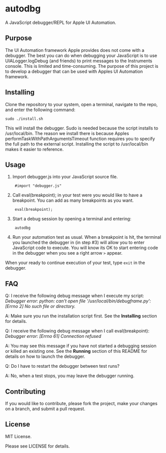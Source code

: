 # autodbg

A JavaScript debugger/REPL for Apple UI Automation.

## Purpose

The UI Automation framework Apple provides does not come with a debugger.  The best you can do when debugging your JavaScript is to use UIALogger.logDebug (and friends) to print messages to the Instruments console.
This is limited and time-consuming.  The purpose of this project is to develop a debugger that can be used with Apples UI Automation framework.

## Installing

Clone the repository to your system, open a terminal, navigate to the repo, and enter the following command:

    sudo ./install.sh

This will install the debugger.  Sudo is needed because the script installs to /usr/local/bin.  The reason we install there is because Apples performTaskWithPathArgumentsTimeout function requires you to specify the full path to the external script.  Installing the script to /usr/local/bin makes it easier to reference.

## Usage

1. Import debugger.js into your JavaScript source file.

        #import "debugger.js"

2. Call eval(breakpoint); in your test were you would like to have a breakpoint.  You can add as many breakpoints as you want.

        eval(breakpoint);

3. Start a debug session by opening a terminal and entering:

        autodbg

4. Run your automation test as usual.  When a breakpoint is hit, the terminal you launched the debugger in (in step #3) will allow you to enter JavaScript code to execute.  You will know its OK to start entering code in the debugger when you see a right arrow ```>``` appear.

When your ready to continue execution of your test, type ```exit``` in the debugger.

## FAQ

Q: I receive the following debug message when I execute my script: *Debugger error: python: can't open file '/usr/local/bin/debugframe.py': [Errno 2] No such file or directory.*

A: Make sure you run the installation script first.  See the **Installing** section for details.

Q: I receive the following debug message when I call eval(breakpoint): *Debugger error: [Errno 61] Connection refused*

A: You may see this message if you have not started a debugging session or killed an existing one.  See the **Running** section of this README for details on how to launch the debugger.

Q: Do I have to restart the debugger between test runs?

A: No, when a test stops, you may leave the debugger running.

## Contributing

If you would like to contribute, please fork the project, make your changes on a branch, and submit a pull request.

## License

MIT License.

Please see LICENSE for details.
